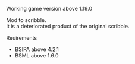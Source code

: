 Working game version above 1.19.0 

Mod to scribble.  
It is a deteriorated product of the original scribble.

Reuirements
- BSIPA above 4.2.1
- BSML above 1.6.0
